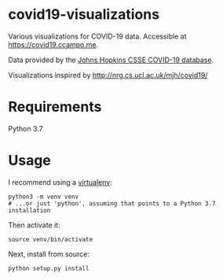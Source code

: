# covid19-visualizations

Various visualizations for COVID-19 data. Accessible at https://covid19.ccampo.me.

Data provided by the [Johns Hopkins CSSE COVID-19 database](https://github.com/CSSEGISandData/COVID-19).

Visualizations inspired by http://nrg.cs.ucl.ac.uk/mjh/covid19/

# Requirements

Python 3.7

# Usage

I recommend using a [virtualenv](https://docs.python.org/3/library/venv.html):
                    
    python3 -m venv venv  
    # ...or just 'python', assuming that points to a Python 3.7 installation

Then activate it:

    source venv/bin/activate

Next, install from source:
    
    python setup.py install
